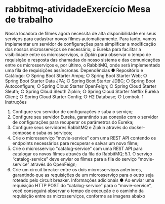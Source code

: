 # rabbitmq-atividadeExercício Mesa de trabalho
Nossa locadora de filmes agora necessita de alta disponibilidade em seus serviços para
cadastrar novos filmes automaticamente. Para tanto, vamos implementar um servidor de
configurações para simplificar a modificação dos nossos microsserviços se necessário, o
Eureka para facilitar a visibilidade entre os microsserviços, o Zipkin para observar o
tempo de requisição e resposta das chamadas do nosso sistema e das comunicações
entre os microsserviços e, por último, o RabbitMQ, onde será implementado uma fila de
requisições assíncronas.
Dependências
● Repositório e Catálogo:
○ Spring Boot Starter Ampq;
○ Spring Boot Starter Web;
○ Spring Boot Starter Data JPA;
○ Spring Boot Starter JDBC;
○ Spring Boot Autoconfigure;
○ Spring Cloud Starter OpenFeign;
○ Spring Cloud Starter Sleuth;
○ Spring Cloud Sleuth Zipkin;
○ Spring Cloud Starter Netflix Eureka Client;
○ Spring Cloud Starter Config;
○ H2 Database;
○ Lombok.
1
Instruções
1. Configure seu servidor de configurações e suba o serviço;
2. Configure seu servidor Eureka, garantindo sua conexão com o servidor de
   configurações para recuperar os parâmetros do Eureka;
3. Configure seus servidores RabbitMQ e Zipkin através do docker-compose e suba
   os serviços;
4. Crie o microsserviço “movie-service” com uma REST API contendo os endpoints
   necessários para recuperar e salvar um novo filme;
5. Crie o microsserviço "catalog-service" com uma REST API para catalogar os novos
   filmes através da fila do RabbitMQ;
   5.1. O serviço “catalog-service” deve enviar os filmes para a fila do serviço
   “movie-service” através do OpenFeign;
6. Crie um circuit breaker entre os dois microsserviços anteriores, garantindo que as
   requisições de um microsserviço para o outro seja roteado pelo circuit breaker.
   Informações adicionais
   ● Ao enviar uma requisição HTTP POST do “catalog-service” para o “movie-service”,
   você conseguirá observar o tempo de execução e o caminho da requisição entre
   os microsserviços, conforme as imagens abaixo